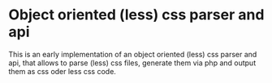 # Object oriented (less) css parser and api

This is an early implementation of an object oriented (less) css parser and api, that allows to parse (less) css files,
generate them via php and output them as css oder less css code.
